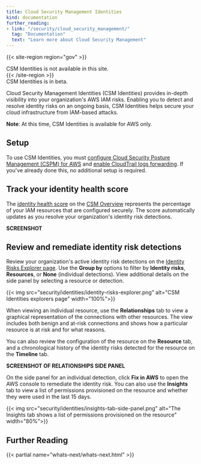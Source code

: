 ```yaml
---
title: Cloud Security Management Identities
kind: documentation
further_reading:
- link: "/security/cloud_security_management/"
  tag: "Documentation"
  text: "Learn more about Cloud Security Management"
---
```


{{< site-region region="gov" >}}
<div class="alert alert-warning">
CSM Identities is not available in this site.
</div>
{{< /site-region >}}

<div class="alert alert-info">CSM Identities is in beta.</div>

Cloud Security Management Identities (CSM Identities) provides in-depth visibility into your organization's AWS IAM risks. Enabling you to detect and resolve identity risks on an ongoing basis, CSM Identities helps 
secure your cloud infrastructure from IAM-based attacks.

**Note**: At this time, CSM Identities is available for AWS only.

## Setup

To use CSM Identities, you must [configure Cloud Security Posture Management (CSPM) for AWS][2] and [enable CloudTrail logs forwarding][5]. If you've already done this, no additional setup is required.

## Track your identity health score

The [identity health score][4] on the [CSM Overview][1] represents the percentage of your IAM resources that are configured securely. The score automatically updates as you resolve your organization's identity risk detections.

**SCREENSHOT**

## Review and remediate identity risk detections

Review your organization's active identity risk detections on the [Identity Risks Explorer page][3]. Use the **Group by** options to filter by **Identity risks**, **Resources**, or **None** (individual detections). View additional details on the side panel by selecting a resource or detection.

{{< img src="security/identities/identity-risks-explorer.png" alt="CSM Identities explorers page" width="100%">}}

When viewing an individual resource, use the **Relationships** tab to view a graphical representation of the connections with other resources. The view includes both benign and at-risk connections and shows how a particular resource is at risk and for what reasons. 

You can also review the configuration of the resource on the **Resource** tab, and a chronological history of the identity risks detected for the resource on the **Timeline** tab.

**SCREENSHOT OF RELATIONSHIPS SIDE PANEL**

On the side panel for an individual detection, click **Fix in AWS** to open the AWS console to remediate the identity risk. You can also use the **Insights** tab to view a list of permissions provisioned on the resource and whether they were used in the last 15 days.

{{< img src="security/identities/insights-tab-side-panel.png" alt="The Insights tab shows a list of permissions provisioned on the resource" width="80%">}}

## Further Reading

{{< partial name="whats-next/whats-next.html" >}}

[1]: https://app.datadoghq.com/security/csm
[2]: /security/cspm/setup
[3]: https://app.datadoghq.com//security/identities
[4]: /glossary/#identity-health-score
[5]: /integrations/amazon_cloudtrail#send-logs-to-datadog